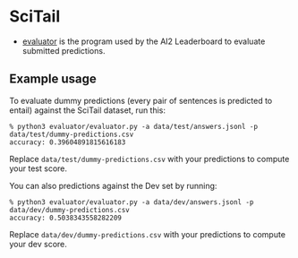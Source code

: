 # SciTail

* [evaluator](evaluator/) is the program used by the AI2 Leaderboard to evaluate submitted predictions.

## Example usage

To evaluate dummy predictions (every pair of sentences is predicted to entail) against the SciTail dataset, run this:

```
% python3 evaluator/evaluator.py -a data/test/answers.jsonl -p data/test/dummy-predictions.csv
accuracy: 0.39604891815616183
```

Replace `data/test/dummy-predictions.csv` with your predictions to compute your test score.

You can also predictions against the Dev set by running:

```
% python3 evaluator/evaluator.py -a data/dev/answers.jsonl -p data/dev/dummy-predictions.csv
accuracy: 0.5038343558282209
```

Replace `data/dev/dummy-predictions.csv` with your predictions to compute your dev score. 
